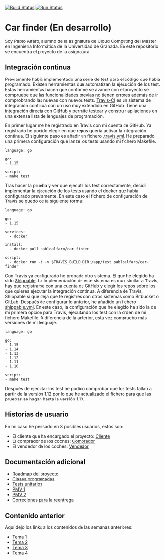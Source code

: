 [![Build Status](https://travis-ci.com/pabloalfaro/Car-finder.svg?branch=main)](https://travis-ci.com/pabloalfaro/Car-finder)
[![Run Status](https://api.shippable.com/projects/5fd349132e187a0006fc2f1d/badge?branch=main)]()

# Car finder (En desarrollo)
Soy Pablo Alfaro, alumno de la asignatura de Cloud Computing del Máster en Ingeniería Informática de la Universidad de Granada. En este repositorio se encuentra el proyecto de la asignatura.

## Integración continua

Previamente había implementado una serie de test para el código que había programado. Existen herramientas que automatizan la ejecución de los test. Estas herramientas hacen que  conforme se avance con el proyecto se compruebe que las funcionalidades previas no tienen errores además de ir comprobrando las nuevas con nuevos tests. [Travis-CI](https://travis-ci.com/) es un sistema de integración continua con un uso muy extendido en GitHub. Tiene una integración directa con GitHub y permite testear y construir apliaciones en una extensa lista de lenguajes de programación.

En primer lugar me he registrado en Travis con mi cuenta de GitHub. Ya registrado he podido elegir en que repos quería activar la integración continua. El siguiente paso es añadir un fichero [.travis.yml](https://github.com/pabloalfaro/Car-finder/blob/main/.travis.yml). He preparado una primera configuración que lanze los tests usando mi fichero Makefile.

~~~
language: go

go:
- 1.15

script: 
- make test
~~~

Tras hacer la prueba y ver que ejecuta los test correctamente, decidí implementar la ejecución de los tests usando el docker que había configurado previamente. En este caso el fichero de configuración de Travis se quedó de la siguiente forma:

~~~
language: go

go:
- 1.15

services:
  - docker

install:
  - docker pull pabloalfaro/car-finder

script:
  - docker run -t -v $TRAVIS_BUILD_DIR:/app/test pabloalfaro/car-finder
~~~

Con Travis ya configurado he probado otro sistema. El que he elegido ha sido [Shippable](https://app.shippable.com/). La implementación de este sistema es muy similar a Travis, hay que registrarse con una cuenta de GitHub y elegir los repos sobre los que quieres ejecutar la integración continua. A diferencia de Travis, Shippable si que deja que te registres con otros sistemas como Bitbucket o GitLab. Después de configurar lo anterior, he añadido un fichero [shippable.yml](https://github.com/pabloalfaro/Car-finder/blob/main/shippable.yml). En este caso, la configuración que he elegido ha sido la de mi primera opcion para Travis, ejecutando los test con la orden de mi fichero Makefile. A diferencia de la anterior, esta vez compruebo más versiones de mi lenguaje.

~~~
language: go

go:
- 1.15
- 1.14
- 1.13
- 1.12
- 1.11
- 1.10

script: 
- make test
~~~

Después de ejecutar los test he podido comprobar que los tests fallan a partir de la versión 1.12 por lo que he actualizado el fichero para que las pruebas se hagan hasta la versión 1.13.

## Historias de usuario

En mi caso he pensado en 3 posibles usuarios, estos son:

- El cliente que ha encargado el proyecto: [Cliente](https://github.com/pabloalfaro/Car-finder/issues?q=is%3Aissue+is%3Aopen+label%3Acliente)
- El comprador de los coches: [Comprador](https://github.com/pabloalfaro/Car-finder/issues?q=is%3Aissue+is%3Aopen+label%3Acomprador)
- El vendedor de los coches: [Vendedor](https://github.com/pabloalfaro/Car-finder/issues?q=is%3Aissue+is%3Aopen+label%3Avendedor)


## Documentación adicional
- [Roadmap del proyecto](https://github.com/pabloalfaro/Car-finder/blob/main/roadmap.md)
- [Clases programadas](https://github.com/pabloalfaro/Car-finder/tree/main/src)
- [Tests unitarios](https://github.com/pabloalfaro/Car-finder/tree/main/src/controlador)
- [PMV 1](https://github.com/pabloalfaro/Car-finder/milestone/3)
- [PMV 2](https://github.com/pabloalfaro/Car-finder/milestone/4)
- [Correciones para la reentrega](https://github.com/pabloalfaro/Car-finder/milestone/5)


## Contenido anterior
Aquí dejo los links a los contenidos de las semanas anteriores:

- [Tema 1](https://github.com/pabloalfaro/Car-finder/blob/main/Semanas%20anteriores/tema1.md)
- [Tema 2](https://github.com/pabloalfaro/Car-finder/blob/main/Semanas%20anteriores/tema2.md)
- [Tema 3](https://github.com/pabloalfaro/Car-finder/blob/main/Semanas%20anteriores/tema3.md)
- [Tema 4](https://github.com/pabloalfaro/Car-finder/blob/main/Semanas%20anteriores/tema4.md)
